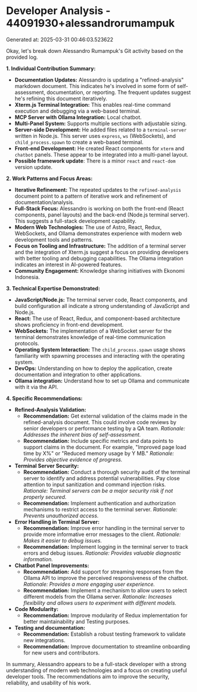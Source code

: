 # Developer Analysis - 44091930+alessandrorumampuk
Generated at: 2025-03-31 00:46:03.523622

Okay, let's break down Alessandro Rumampuk's Git activity based on the provided log.

**1. Individual Contribution Summary:**

*   **Documentation Updates:** Alessandro is updating a "refined-analysis" markdown document. This indicates he's involved in some form of self-assessment, documentation, or reporting. The frequent updates suggest he's refining this document iteratively.
*   **Xterm.js Terminal Integration:** This enables real-time command execution and debugging via a web-based terminal.
*   **MCP Server with Ollama Integration:** Local chatbot.
*   **Multi-Panel System:** Supports multiple sections with adjustable sizing.
*   **Server-side Development:** He added files related to a `terminal-server` written in Node.js. This server uses `express`, `ws` (WebSockets), and `child_process.spawn` to create a web-based terminal.
*   **Front-end Development:** He created React components for `xterm` and `chatbot` panels. These appear to be integrated into a multi-panel layout.
*   **Possible framework update**: There is a minor `react` and `react-dom` version update.

**2. Work Patterns and Focus Areas:**

*   **Iterative Refinement:** The repeated updates to the `refined-analysis` document point to a pattern of iterative work and refinement of documentation/analysis.
*   **Full-Stack Focus:** Alessandro is working on both the front-end (React components, panel layouts) and the back-end (Node.js terminal server). This suggests a full-stack development capability.
*   **Modern Web Technologies:** The use of Astro, React, Redux, WebSockets, and Ollama demonstrates experience with modern web development tools and patterns.
*   **Focus on Tooling and Infrastructure:**  The addition of a terminal server and the integration of Xterm.js suggest a focus on providing developers with better tooling and debugging capabilities. The Ollama integration indicates an interest in AI-powered features.
*   **Community Engagement:** Knowledge sharing initiatives with Ekonomi Indonesia.

**3. Technical Expertise Demonstrated:**

*   **JavaScript/Node.js:**  The terminal server code, React components, and build configuration all indicate a strong understanding of JavaScript and Node.js.
*   **React:** The use of React, Redux, and component-based architecture shows proficiency in front-end development.
*   **WebSockets:** The implementation of a WebSocket server for the terminal demonstrates knowledge of real-time communication protocols.
*   **Operating System Interaction:**  The `child_process.spawn` usage shows familiarity with spawning processes and interacting with the operating system.
*   **DevOps:** Understanding on how to deploy the application, create documentation and integration to other applications.
*   **Ollama integration:** Understand how to set up Ollama and communicate with it via the API.

**4. Specific Recommendations:**

*   **Refined-Analysis Validation:**
    *   **Recommendation:** Get external validation of the claims made in the refined-analysis document.  This could involve code reviews by senior developers or performance testing by a QA team. *Rationale: Addresses the inherent bias of self-assessment.*
    *   **Recommendation:**  Include specific metrics and data points to support claims in the document. For example, "Improved page load time by X%" or "Reduced memory usage by Y MB." *Rationale:  Provides objective evidence of progress.*
*   **Terminal Server Security:**
    *   **Recommendation:** Conduct a thorough security audit of the terminal server to identify and address potential vulnerabilities.  Pay close attention to input sanitization and command injection risks. *Rationale:  Terminal servers can be a major security risk if not properly secured.*
    *   **Recommendation:** Implement authentication and authorization mechanisms to restrict access to the terminal server. *Rationale: Prevents unauthorized access.*
*   **Error Handling in Terminal Server:**
    *   **Recommendation:**  Improve error handling in the terminal server to provide more informative error messages to the client. *Rationale:  Makes it easier to debug issues.*
    *   **Recommendation:** Implement logging in the terminal server to track errors and debug issues. *Rationale: Provides valuable diagnostic information.*
*   **Chatbot Panel Improvements:**
    *   **Recommendation:** Add support for streaming responses from the Ollama API to improve the perceived responsiveness of the chatbot. *Rationale: Provides a more engaging user experience.*
    *   **Recommendation:** Implement a mechanism to allow users to select different models from the Ollama server. *Rationale: Increases flexibility and allows users to experiment with different models.*
*   **Code Modularity:**
    *   **Recommendation:** Improve modularity of Redux implementation for better maintainability and Testing purposes.
*   **Testing and documentation:**
    *   **Recommendation:** Establish a robust testing framework to validate new integrations.
    *   **Recommendation:** Improve documentation to streamline onboarding for new users and contributors.

In summary, Alessandro appears to be a full-stack developer with a strong understanding of modern web technologies and a focus on creating useful developer tools. The recommendations aim to improve the security, reliability, and usability of his work.
